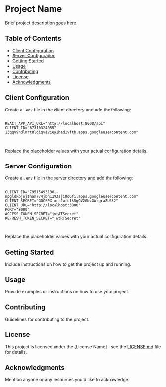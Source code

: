 <!DOCTYPE html>
<html lang="en">
<body>

  <h1>Project Name</h1>

  <p>Brief project description goes here.</p>

  <h2>Table of Contents</h2>

  <ul>
    <li><a href="#client-configuration">Client Configuration</a></li>
    <li><a href="#server-configuration">Server Configuration</a></li>
    <li><a href="#getting-started">Getting Started</a></li>
    <li><a href="#usage">Usage</a></li>
    <li><a href="#contributing">Contributing</a></li>
    <li><a href="#license">License</a></li>
    <li><a href="#acknowledgments">Acknowledgments</a></li>
  </ul>

  <h2 id="client-configuration">Client Configuration</h2>

  <p>Create a <code>.env</code> file in the client directory and add the following:</p>

  <pre>
    <code>
REACT_APP_API_URL="http://localhost:8000/api"
CLIENT_ID="673103240557-13qqv9hdlmrt8ldiqvaviep1had1vftb.apps.googleusercontent.com"
    </code>
  </pre>

  <p>Replace the placeholder values with your actual configuration details.</p>

  <h2 id="server-configuration">Server Configuration</h2>

  <p>Create a <code>.env</code> file in the server directory and add the following:</p>

  <pre>
    <code>
CLIENT_ID="795154931381-npgldkbjojtham774jbh1193sji0d6fi.apps.googleusercontent.com"
CLIENT_SECRET="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"
CLIENT_URL="http://localhost:3000"
PORT="8000"
ACCESS_TOKEN_SECRET="jwtATSecret"
REFRESH_TOKEN_SECRET="jwtRTSecret"
    </code>
  </pre>

  <p>Replace the placeholder values with your actual configuration details.</p>

  <h2 id="getting-started">Getting Started</h2>

  <p>Include instructions on how to get the project up and running.</p>

  <h2 id="usage">Usage</h2>

  <p>Provide examples or instructions on how to use your project.</p>

  <h2 id="contributing">Contributing</h2>

  <p>Guidelines for contributing to the project.</p>

  <h2 id="license">License</h2>

  <p>This project is licensed under the [License Name] - see the <a href="LICENSE.md">LICENSE.md</a> file for details.</p>

  <h2 id="acknowledgments">Acknowledgments</h2>

  <p>Mention anyone or any resources you'd like to acknowledge.</p>

</body>

</html>
